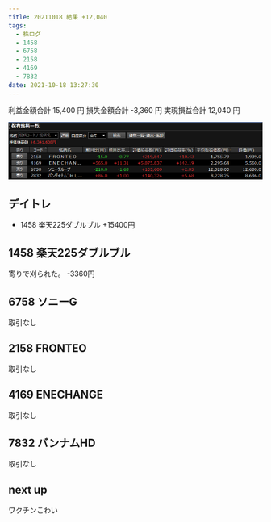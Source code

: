 ```yaml
---
title: 20211018 結果 +12,040
tags:
  - 株ログ
  - 1458
  - 6758
  - 2158
  - 4169
  - 7832
date: 2021-10-18 13:27:30
---
```


利益金額合計 15,400 円
損失金額合計 -3,360 円
実現損益合計 12,040 円

![i](/kab/img/20211018000.png?aaa=123)

## デイトレ

- 1458 楽天225ダブルブル +15400円

## 1458 楽天225ダブルブル

寄りで刈られた。 -3360円

## 6758 ソニーG

取引なし

## 2158 FRONTEO

取引なし

## 4169 ENECHANGE

取引なし

## 7832 バンナムHD

取引なし

## next up

ワクチンこわい
